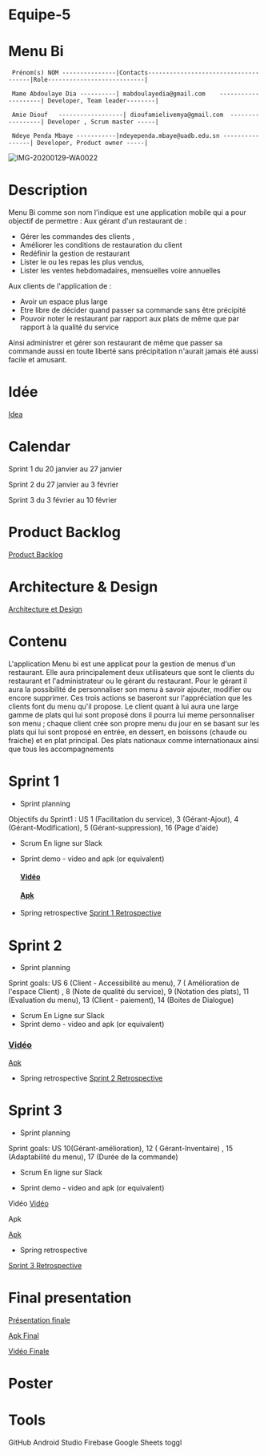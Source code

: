 # Equipe-5

# Menu Bi


`` Prénom(s) NOM ---------------|Contacts-------------------------------------|Role---------------------------|`` 

`` Mame Abdoulaye Dia ----------| mabdoulayedia@gmail.com    --------------------| Developer, Team leader--------|`` 

`` Amie Diouf   ------------------| dioufamielivemya@gmail.com  -----------------| Developer , Scrum master -----|`` 

`` Ndeye Penda Mbaye -----------|ndeyependa.mbaye@uadb.edu.sn ----------------| Developer, Product owner -----|`` 

![IMG-20200129-WA0022](https://user-images.githubusercontent.com/49824139/73356907-47c5ea00-4293-11ea-9a87-cfa8862c3649.jpg)

# Description

Menu Bi comme son nom l'indique est une application mobile qui a pour objectif de permettre : 
Aux gérant d'un restaurant de : 
  - Gérer les commandes des clients ,
  - Améliorer les conditions de restauration du client
  - Redéfinir la gestion de restaurant
  - Lister le ou les repas les plus vendus,
  - Lister les ventes hebdomadaires, mensuelles voire annuelles 

Aux clients de l'application de :
- Avoir un espace plus large 
- Etre libre de décider quand passer sa commande sans être précipité
- Pouvoir noter le restaurant par rapport aux plats de même que par rapport à la qualité du  service 

Ainsi administrer et gérer son restaurant de même que passer sa commande aussi en toute liberté sans précipitation  n'aurait jamais été aussi facile et amusant.
# Idée

<a href="https://github.com/Penda2M/Team-5/blob/master/Idea.md"> Idea</a>

# Calendar
Sprint 1 du 20 janvier au 27 janvier

Sprint 2 du 27 janvier au 3 février

Sprint 3 du 3 février au 10 février
# Product Backlog
<a href="https://docs.google.com/spreadsheets/d/1ORDrBpE6AaK-ZOggjI5uBqdKJUpit-m5gIo9dFKkrFA/edit?ts=5df38714#gid=8"> Product Backlog</a>
# Architecture & Design 
<a href="https://github.com/Penda2M/Team-5/edit/master/Architecture_et_Design.md"> Architecture et Design</a>

# Contenu

L'application Menu bi est une applicat pour la gestion de menus d'un restaurant. Elle aura principalement deux utilisateurs que sont le  clients du restaurant et l'administrateur ou le gérant du restaurant. Pour le gérant il aura la possibilité de personnaliser son menu à savoir ajouter, modifier ou encore supprimer. Ces trois actions se baseront sur l'appréciation que les clients font du menu qu'il propose. Le client quant à lui aura une large gamme de plats qui lui sont proposé dons il pourra lui meme personnaliser son menu ; chaque client crée son propre menu du jour en se basant sur les plats qui lui sont proposé en entrée, en dessert, en boissons (chaude ou fraiche) et en plat principal. Des plats nationaux comme internationaux  ainsi que tous les accompagnements

# Sprint 1 

* Sprint planning

Objectifs du Sprint1 : US 1 (Facilitation du service), 3 (Gérant-Ajout), 4 (Gérant-Modification), 5 (Gérant-suppression), 16 (Page d'aide) 

* Scrum
En ligne sur Slack

* Sprint demo - video and apk (or equivalent)

  #### <a href="https://youtu.be/NsU34ImnQb0"> Vidéo </a> 

  #### <a href="https://github.com/Penda2M/Team-5/blob/master/MenuBI/menubi.apk"> Apk </a>
     
* Spring retrospective
<a href="https://github.com/Penda2M/Team-5/blob/master/Sprint_1_Retrospective.md"> Sprint 1 Retrospective</a>


# Sprint 2
 
* Sprint planning

 Sprint goals: US 6 (Client - Accessibilité au menu), 7 ( Amélioration de l'espace Client) , 8 (Note de qualité du service), 9 (Notation des plats),  11 (Evaluation du menu), 13 (Client - paiement), 14 (Boites de Dialogue)
 
* Scrum
En Ligne sur Slack
* Sprint demo - video and apk (or equivalent)

### <a href="https://youtu.be/WX8_N1Kk4us">Vidéo</a>

 <a href="https://github.com/Penda2M/Team-5/blob/master/MenuBI/menubi.apk"> Apk </a>


* Spring retrospective
<a href="https://github.com/Penda2M/Team-5/blob/master/Sprint_2_Retrospective.md">Sprint 2 Retrospective</a>

# Sprint 3

* Sprint planning

Sprint goals: US 10(Gérant-amélioration), 12 ( Gérant-Inventaire) , 15 (Adaptabilité du menu), 17 (Durée de la commande)

* Scrum
En ligne sur Slack

* Sprint demo - video and apk (or equivalent)

Vidéo
<a href="https://youtu.be/CbrHlgaPLIQ"> Vidéo </a> 

Apk

 <a href="https://github.com/Penda2M/Team-5/blob/master/MenuBI/menubi.apk"> Apk </a> 

* Spring retrospective

<a href="https://github.com/Penda2M/Team-5/blob/master/Sprint_3_Retrospective.md">Sprint 3 Retrospective</a>

# Final presentation

<a href="https://docs.google.com/presentation/d/1iIvJGAqHuwXzSrl3AixiNBYeMfNJHrLuNRYf090Gi20/edit?ts=5e45cd18#slide=id.g1f87997393_0_835">Présentation finale</a>

 <a href="https://github.com/Penda2M/Team-5/blob/master/MenuBI/menubi.apk"> Apk Final </a> 
 
 <a href="https://www.youtube.com/watch?v=6nftGf0snTc&feature=youtu.be"> Vidéo Finale</a> 
# Poster

# Tools
GitHub
Android Studio 
Firebase
Google Sheets
toggl
